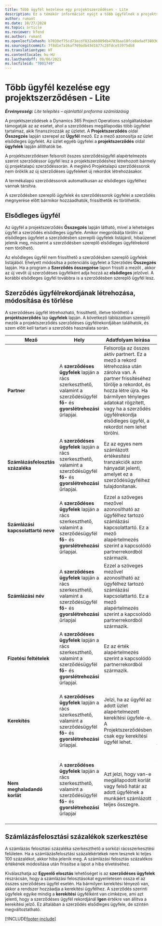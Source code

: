 ```yaml
---
title: Több ügyfél kezelése egy projektszerződésen - Lite
description: Ez a témakör információt nyújt a több ügyfélnek a projektszerződéseken való kezeléséről.
author: rumant
ms.date: 10/27/2020
ms.topic: article
ms.reviewer: kfend
ms.author: rumant
ms.openlocfilehash: b7010ef75cd71ecdf832abb889db4703baa18fce0adadf3893621c42002fcab9
ms.sourcegitcommit: 7f8d1e7a16af769adb43d1877c28fdce53975db8
ms.translationtype: HT
ms.contentlocale: hu-HU
ms.lasthandoff: 08/06/2021
ms.locfileid: "7001749"
---
```

# <a name="manage-multiple-customers-on-project-contracts---lite"></a>Több ügyfél kezelése egy projektszerződésen - Lite

_**Érvényesség:** Lite telepítés – ajánlattól proforma számlázásig_

A projektszerződések a Dynamics 365 Project Operations szolgáltatásban támogatják az az esetet, ahol a szerződéses megállapodás több ügyfelet tartalmaz, akik finanszírozzák az üzletet. A **Projektszerződés** oldal **Összegzés** lapján szerepel az **Ügyfél** mező. Ez a mező azonosítja az üzlet elsődleges ügyfelét. Az üzlet egyéb ügyfelei a **projektszerződés** oldal **ügyfelek** lapján állíthatók be.

A projektszerződésen felsorolt összes szerződésügyfél alapértelmezés szerint szerződéssor ügyfél lesz a projektszerződéshez létrehozott bármely új projektalapú szerződéssorán. A meglévő Projektalapú szerződéssorok nem öröklik az új szerződéses ügyfeleket új rekordok létrehozásakor.

A termékalapú szerződéssorok automatikusan az elsődleges ügyfélhez vannak társítva.

A szerződésben szereplő ügyfelek és szerződéssorok ügyfelei a szerződés megnyerése előtt bármikor hozzáadhatók, frissíthetők és törölhetők.

## <a name="primary-customer"></a>Elsődleges ügyfél

Az ügyfél a projektszerződés **Összegzés** lapján látható, mivel a lehetséges ügyfél a szerződés elsődleges ügyfele. Amikor megpróbálja törölni az elsődleges ügyfelet a szerződésben szereplő ügyfelek listájáról, hibaüzenet jelenik meg, miszerint a szerződésben szereplő elsődleges ügyfélrekord nem törölhető.

Az elsődleges ügyfél nem frissíthető a szerződésben szereplő ügyfelek listájából. Ehelyett módosítsa a potenciális ügyfelet a Szerződés **Összegzés** lapján. Ha a program a **Szerződés összegzése** lapon frissíti a mezőt , akkor az új vevőt új szerződéses ügyfélként adja hozzá az **elsődleges** jelzővel. A korábbi elsődleges ügyfél továbbra is a szerződésben szereplő ügyfél lesz.

## <a name="create-update-or-delete-a-contract-customer-record"></a>Szerződés ügyfélrekordjának létrehozása, módosítása és törlése

A szerződéses ügyfél létrehozható, frissíthető, illetve törölhető a **projektszerződés** lap **ügyfelek** lapján. A következő táblázatban szereplő mezők a projektszerződés szerződéses ügyfélrekordjában találhatók, és szem előtt kell tartani a szerződés használata során.

| Mező | Hely | Adatfolyam leírása | Alsóbb rétegbeli hatás |
| --- | --- | --- | --- |
| **Partner** | A **szerződéses ügyfelek** lapján a rács szerkeszthető, valamint a szerződésügyfél **fő-** és **gyorslétrehozási** űrlapjai. | Felsorolja az összes aktív partnert. Ez a mező a rekord létrehozása után zárolva van. A partner frissítéséhez törölje a rekordot, és hozza létre újra. Ha bármilyen tényleges adatokat rögzített, vagy ha a szerződés ügyfélrekordja elsődleges ügyfél, a rekordot nem lehet törölni. | A szerződésben szereplő ügyfeleket a rendszer a szerződéssorok létrehozásakor szerződéssorok ügyfeleként átmásolja. |
| **Számlázásfelosztás százaléka** | A **szerződéses ügyfelek** lapján a rács szerkeszthető, valamint a szerződésügyfél **fő-** és **gyorslétrehozási** űrlapjai. | Ez az egyes nem számlázott értékesítési tranzakciók azon hányadát jelenti, amelyet ez a szerződésügyfélhez tulajdonítanak. | Átmásolva az új szerződéssorokba és a projekt szerződéssorának ügyfeleibe egy új projektszerződéssoron. |
| **Számlázási kapcsolattartó neve** | A **szerződéses ügyfelek** lapján a rács szerkeszthető, valamint a szerződésügyfél **fő-** és **gyorslétrehozási** űrlapjai. | Ezzel a szöveges mezővel azonosítható az ügyfélhez tartozó számlázási kapcsolattartó. Ez a mező alapértelmezés szerint a kapcsolódó partnerrekordból származik. | Átmásolva a **Számlázási szerződés neve** mezőbe az adott ügyfélhez létrehozott számlán. |
| **Számlázási név** | A **szerződéses ügyfelek** lapján a rács szerkeszthető, valamint a szerződésügyfél **fő-** és **gyorslétrehozási** űrlapjai | Ezzel a szöveges mezővel azonosítható az ügyfélhez tartozó számlázási kapcsolattartó. Ez a mező alapértelmezés szerint a kapcsolódó partnerrekordból származik. | Átmásolva a **Számlázási szerződés neve** mezőbe az adott ügyfélhez létrehozott számlán. |
| **Fizetési feltételek** | A **szerződéses ügyfelek** lapján a rács szerkeszthető, valamint a szerződésügyfél **fő-** és **gyorslétrehozási** űrlapjai. | Ez az érték alapértelmezés szerint a kapcsolódó partnerrekordból származik. | Átmásolva a **Számlázási szerződés neve** mezőbe az adott ügyfélhez létrehozott számlán. |
| **Kerekítés** | A **szerződéses ügyfelek** lapján a rács szerkeszthető, valamint a szerződésügyfél **fő-** és **gyorslétrehozási** űrlapjai. | Jelzi, ha az ügyfél az adott üzlet alapértelmezett kerekítési ügyfele-e. A Projektszerződésben csak egy kerekítési ügyfél lehet. | Ha a költség és a nem számlázott értékesítés a mennyiségre lebontva kerekítési különbözetet eredményez, akkor a különbözetet a rendszer az adott ügyfélhez hozzárendelt tényleges értékre alkalmazza. |
| **Nem meghaladandó korlát** | A **szerződéses ügyfelek** lapján a rács szerkeszthető, valamint a szerződésügyfél **fő-** és **gyorslétrehozási** űrlapjai | Azt jelzi, hogy van-e megállapodott korlát vagy felső határ az adott ügyfélnek a munkáért számlázott teljes összegre. | A szerződéses ügyfél szintjén beállított **Nem meghaladandó korlátot** a rendszer értékeli a **Nem számlázott értékesítési tényadatok** pontban, amely erre a szerződéses ügyfélre hivatkozik. |

## <a name="edit-billing-split-percentages"></a>Számlázásfelosztási százalékok szerkesztése

A számlázás felosztási százaléka szerkeszthető a sorközi rácsszerkesztési felületen. Ha a számlázásfelosztási százalékértékek nem tesznek ki teljes 100 százalékot, akkor hiba jelenik meg. A számlázási felosztás százalékos értékének módosítása után frissítse a lapot a hiba elvetéséhez.

Kiválaszhatja az **Egyenlő elosztás** lehetőséget is az **szerződéses ügyfelek** részrácsán, hogy a számlázási felosztásokat egyenletesen ossza el az összes szerződéses ügyfél esetén. Ha bármilyen kerekítési tényező van, akkor a rendszer hozzáadja a kerekítési ügyfélhez. A szerződés szerinti ügyfelek egyike mindig a **kerekítési** ügyfélként van címkézve, ami azt jelenti, hogy a szerződéses ügyfél rekordjánál **Igen** értékre van állítva a kerekítési jelző. Ez általában a szerződés elsődleges ügyfele, de szintén megváltoztatható.


[!INCLUDE[footer-include](../../includes/footer-banner.md)]